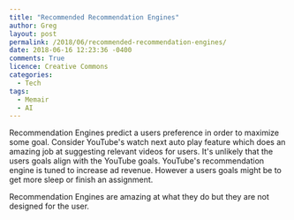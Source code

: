 ```yaml
---
title: "Recommended Recommendation Engines"
author: Greg
layout: post
permalink: /2018/06/recommended-recommendation-engines/
date: 2018-06-16 12:23:36 -0400
comments: True
licence: Creative Commons
categories:
  - Tech
tags:
  - Memair
  - AI
---
```


Recommendation Engines predict a users preference in order to maximize some goal. Consider YouTube's watch next auto play feature which does an amazing job at suggesting relevant videos for users. It's unlikely that the users goals align with the YouTube goals. YouTube's recommendation engine is tuned to increase ad revenue. However a users goals might be to get more sleep or finish an assignment.

Recommendation Engines are amazing at what they do but they are not designed for the user.
